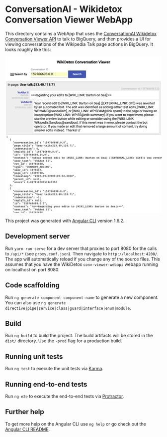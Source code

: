 # ConversationAI - Wikidetox Conversation Viewer WebApp

This directory contains a WebApp that uses the
[ConversationAI Wikidetox Conversation Viewer API](../conv-viewer-webapi/README.md)
to talk to BigQuery, and then provides a UI for viewing conversations of
the Wikipedia Talk page actions in BigQuery. It looks roughly like this:

![Example Screenshot](./docs/screenshot.png)

This project was generated with [Angular CLI](https://github.com/angular/angular-cli) version 1.6.2.

## Development server

Run `yarn run serve` for a dev server that proxies to port 8080 for the calls to `/api/*` (see `proxy.conf.json`). Then navigate to `http://localhost:4200/`. The app will automatically reload if you change any of the source files. This assumes that you have the WikiDetox `conv-viewer-webapi` webapp running on localhost on port 8080.

## Code scaffolding

Run `ng generate component component-name` to generate a new component. You can also use `ng generate directive|pipe|service|class|guard|interface|enum|module`.

## Build

Run `ng build` to build the project. The build artifacts will be stored in the `dist/` directory. Use the `-prod` flag for a production build.

## Running unit tests

Run `ng test` to execute the unit tests via [Karma](https://karma-runner.github.io).

## Running end-to-end tests

Run `ng e2e` to execute the end-to-end tests via [Protractor](http://www.protractortest.org/).

## Further help

To get more help on the Angular CLI use `ng help` or go check out the [Angular CLI README](https://github.com/angular/angular-cli/blob/master/README.md).
